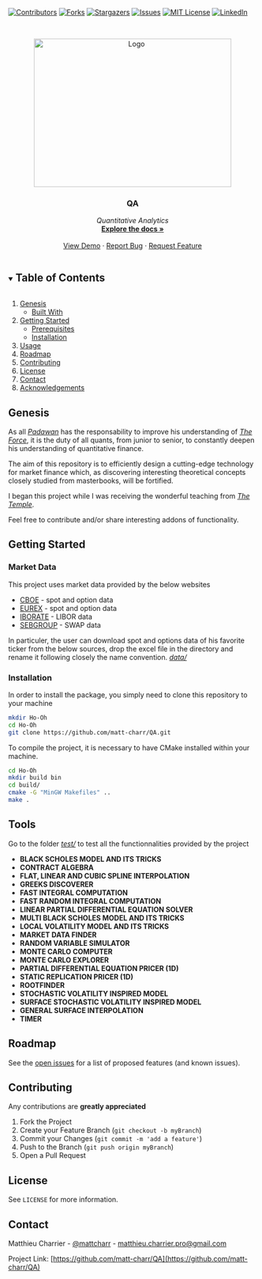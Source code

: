 [![Contributors][contributors-shield]][contributors-url]
[![Forks][forks-shield]][forks-url]
[![Stargazers][stars-shield]][stars-url]
[![Issues][issues-shield]][issues-url]
[![MIT License][license-shield]][license-url]
[![LinkedIn][linkedin-shield]][linkedin-url]

<br />
<p align="center">
  <a href="https://github.com/matt-charr/QA">
    <img src="https://github.com/matt-charr/QA/blob/master/image.PNG" alt="Logo" width="400" height="300">
  </a>

  <h3 align="center"><strong>QA</strong></h3>

  <p align="center">
    <em>Quantitative Analytics</em>
    <br />
    <a href="https://github.com/matt-charr/QA"><strong>Explore the docs »</strong></a>
    <br />
    <br />
    <a href="https://github.com/matt-charr/QA/tree/master/test">View Demo</a>
    ·
    <a href="https://github.com/matt-charr/QA/issues">Report Bug</a>
    ·
    <a href="https://github.com/matt-charr/QA/pulls">Request Feature</a>
  </p>
</p>


<details open="open">
  <summary><h2 style="display: inline-block">Table of Contents</h2></summary>
  <ol>
    <li>
      <a href="#about-the-project">Genesis</a>
      <ul>
        <li><a href="#built-with">Built With</a></li>
      </ul>
    </li>
    <li>
      <a href="#getting-started">Getting Started</a>
      <ul>
        <li><a href="#prerequisites">Prerequisites</a></li>
        <li><a href="#installation">Installation</a></li>
      </ul>
    </li>
    <li><a href="#usage">Usage</a></li>
    <li><a href="#roadmap">Roadmap</a></li>
    <li><a href="#contributing">Contributing</a></li>
    <li><a href="#license">License</a></li>
    <li><a href="#contact">Contact</a></li>
    <li><a href="#acknowledgements">Acknowledgements</a></li>
  </ol>
</details>

## Genesis

As all <a href="https://www.merriam-webster.com/words-at-play/padawan-the-new-intern"><em>Padawan</em></a> has the responsability to improve his  understanding of <a href="https://fr.wikipedia.org/wiki/Force_(Star_Wars)"><em>The Force</em></a>, it is the duty of all quants, from junior to senior, to constantly deepen his understanding of quantitative finance. 

The aim of this repository is to efficiently design a cutting-edge technology for market finance which, as discovering interesting theoretical concepts closely studied from masterbooks, will be fortified.

I began this project while I was receiving the wonderful teaching from <a href="https://business-cool.com/decryptage/analyse/master-el-karoui-le-master-phare-pour-integrer-le-monde-de-la-finance-analytique/"><em>The Temple</em></a>.

Feel free to contribute and/or share interesting addons of functionality.

## Getting Started

### Market Data

This project uses market data provided by the below websites

* [CBOE](https://www.cboe.com/) - spot and option data 
* [EUREX](https://www.eurex.com/) - spot and option data
* [IBORATE](http://iborate.com/eur-libor/) - LIBOR data
* [SEBGROUP](https://sebgroup.com/) - SWAP data

In particuler, the user can download spot and options data of his favorite ticker from the below sources, drop the excel file in the directory and rename it following closely the name convention.  <a href="https://github.com/matt-charr/QA/tree/master/data"><em>data/</em></a> 

### Installation

In order to install the package, you simply need to clone this repository to your machine

  ```sh
  mkdir Ho-Oh
  cd Ho-Oh
  git clone https://github.com/matt-charr/QA.git
  ```

To compile the project, it is necessary to have CMake installed within your machine.

  ```sh
  cd Ho-Oh
  mkdir build bin
  cd build/
  cmake -G "MinGW Makefiles" ..
  make .
  ```

## Tools

Go to the folder <a href="https://github.com/matt-charr/QA/tree/master/test"><em>test/</em></a> to test all the functionnalities provided by the project

* **BLACK SCHOLES MODEL AND ITS TRICKS**
* **CONTRACT ALGEBRA**
* **FLAT, LINEAR AND CUBIC SPLINE INTERPOLATION** 
* **GREEKS DISCOVERER**
* **FAST INTEGRAL COMPUTATION**
* **FAST RANDOM INTEGRAL COMPUTATION**
* **LINEAR PARTIAL DIFFERENTIAL EQUATION SOLVER**
* **MULTI BLACK SCHOLES MODEL AND ITS TRICKS**
* **LOCAL VOLATILITY MODEL AND ITS TRICKS**
* **MARKET DATA FINDER**
* **RANDOM VARIABLE SIMULATOR**
* **MONTE CARLO COMPUTER**
* **MONTE CARLO EXPLORER**
* **PARTIAL DIFFERENTIAL EQUATION PRICER (1D)**
* **STATIC REPLICATION PRICER (1D)**
* **ROOTFINDER**
* **STOCHASTIC VOLATILITY INSPIRED MODEL**
* **SURFACE STOCHASTIC VOLATILITY INSPIRED MODEL**
* **GENERAL SURFACE INTERPOLATION**
* **TIMER**

## Roadmap

See the [open issues](https://github.com/matt-charr/QA/issues) for a list of proposed features (and known issues).

## Contributing

Any contributions are **greatly appreciated**

1. Fork the Project
2. Create your Feature Branch (`git checkout -b myBranch`)
3. Commit your Changes (`git commit -m 'add a feature'`)
4. Push to the Branch (`git push origin myBranch`)
5. Open a Pull Request

## License

See `LICENSE` for more information.

## Contact

Matthieu Charrier - [@mattcharr](https://www.linkedin.com/in/matthieu-charrier-080820134/) - matthieu.charrier.pro@gmail.com

Project Link: [https://github.com/matt-charr/QA](https://github.com/matt-charr/QA)

[contributors-shield]: https://img.shields.io/github/contributors/matt-charr/QA.svg?style=for-the-badge
[contributors-url]: https://github.com/matt-charr/QA/graphs/contributors
[forks-shield]: https://img.shields.io/github/forks/matt-charr/QA.svg?style=for-the-badge
[forks-url]: https://github.com/matt-charr/QA/network/members
[stars-shield]: https://img.shields.io/github/stars/matt-charr/QA.svg?style=for-the-badge
[stars-url]: https://github.com/matt-charr/QA/stargazers
[issues-shield]: https://img.shields.io/github/issues/matt-charr/QA.svg?style=for-the-badge
[issues-url]: https://github.com/matt-charr/QA/issues
[license-shield]: https://img.shields.io/github/license/matt-charr/QA.svg?style=for-the-badge
[license-url]: https://github.com/matt-charr/QA/blob/master/LICENSE.txt
[linkedin-shield]: https://img.shields.io/badge/-LinkedIn-black.svg?style=for-the-badge&logo=linkedin&colorB=555
[linkedin-url]: https://www.linkedin.com/in/matthieu-charrier-080820134/
